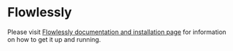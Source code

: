 Flowlessly
==========

Please visit [Flowlessly documentation and installation page](https://icgog.github.io/Flowlessly/)
for information on how to get it up and running.
